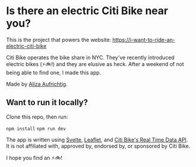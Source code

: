 # Is there an electric Citi Bike near you?

This is the project that powers the website: [https://i-want-to-ride-an-electric-citi-bike](https://i-want-to-ride-an-electric-citi-bike)

Citi Bike operates the bike share in NYC. They've recently introduced electric bikes (⚡️🚲!)  and they are elusive as heck. After a weekend of not being able to find one, I made this app.

Made by [Aliza Aufrichtig](https://www.twitter.com/alizauf).

## Want to run it locally?

Clone this repo, then run:

`npm install`
`npm run dev`

The app is written using [Svelte](https://github.com/sveltejs/svelte), [Leaflet](https://leafletjs.com/), and [Citi Bike's Real Time Data API](https://www.citibikenyc.com/system-data). It is not affiliated with, approved by, endorsed by, or sponsored by Citi Bike. 

I hope you find an ⚡️🚲!